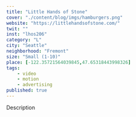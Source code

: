 ```yaml
---
title: "Little Hands of Stone"
cover: "./content/blog/imgs/hamburgers.png"
website: "https://littlehandsofstone.com/"
twit: ""
inst: "lhos206"
category: "L"
city: "Seattle"
neighborhood: "Fremont"
size: "Small (1-10)"
place: [-122.35721564039845,47.65318443998326]
tags:
    - video
    - motion
    - advertising
published: true
---
```


Description
